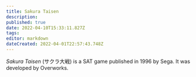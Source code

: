 ```yaml
---
title: Sakura Taisen
description: 
published: true
date: 2022-04-10T15:33:11.827Z
tags: 
editor: markdown
dateCreated: 2022-04-01T22:57:43.748Z
---
```


_Sakura Taisen_ (<span lang='ja'>サクラ大戦</span>) is a SAT game published in 1996 by Sega.
It was developed by Overworks.
